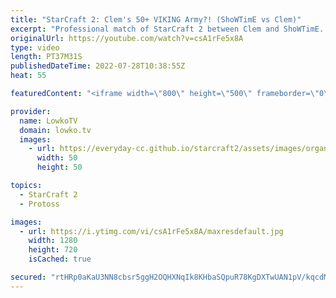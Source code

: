 ```yaml
---
title: "StarCraft 2: Clem's 50+ VIKING Army?! (ShoWTimE vs Clem)"
excerpt: "Professional match of StarCraft 2 between Clem and ShoWTimE. In this game of Protoss versus Terran both players play the late game and focus their armies around Sky Terran and Sky Toss.  Support my work on Patreon: https://www.patreon.com/lowkotv Become a YouTube member: https://lowko.tv/join  More Lowko:"
originalUrl: https://youtube.com/watch?v=csA1rFe5x8A
type: video
length: PT37M31S
publishedDateTime: 2022-07-28T10:38:55Z
heat: 55

featuredContent: "<iframe width=\"800\" height=\"500\" frameborder=\"0\" src=\"https://www.youtube.com/embed/csA1rFe5x8A\" allow=\"accelerometer; autoplay; encrypted-media; gyroscope; picture-in-picture\" allowfullscreen></iframe>"

provider:
  name: LowkoTV
  domain: lowko.tv
  images:
    - url: https://everyday-cc.github.io/starcraft2/assets/images/organizations/lowko.tv-50x50.jpg
      width: 50
      height: 50

topics:
  - StarCraft 2
  - Protoss

images:
  - url: https://i.ytimg.com/vi/csA1rFe5x8A/maxresdefault.jpg
    width: 1280
    height: 720
    isCached: true

secured: "rtHRp0aKaU3NN8cbsr5ggH2OQHXNqIk8KHbaSQpuR78KgDXTwUAN1pV/kqcdMtkfAKQ+1Y/33H3wxhDrMteBkBQQi4hKw6djfjlSDmQj2BRFFkRJF5NvqAja+YlGuOsjKopaUI1kKkuKXQE/4kaMAvMJO5eXJ26nTk/Xdahk7i/52LVZqrISLPGX1vH9HwQEiX03zZvUhmBuba8LlnVwMAc+xqF6a/4ssCB89ScDNu4Ije9SlnvDlaM0SIEOMeD0Fm4Kyunm13hNifl5cb4xR36dDYS0Dclq885vKqj4IaXrosH3zjIKoCRb7RIv+CAnE+5oPA1tnM+5KHVPDGxxu5S6HuqTmbEk47EY3Y/Bs8UHbYEDzgFjp7T9vYg7zsMGcf0awQfc64RtXg6h5QjJL+JtA/geZLYqmtMMAv/ZqNJZh3Hcz0i2OYgG/KNSJsR4;8PnqiIn6hC+TPqM7lQFGtA=="
---
```


